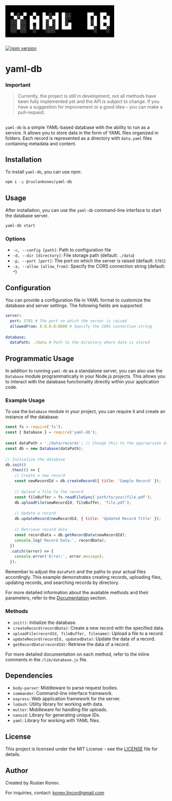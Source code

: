 <h1 style="margin-top: 2rem">
	<img src="./.github/yaml-db.svg" height="100" />
</h1>

[![npm version](https://img.shields.io/npm/v/%40ruslankonev%2Fyaml-db.svg)](https://www.npmjs.com/package/%40ruslankonev%2Fyaml-db)


# yaml-db

### Important 

>  Currently, the project is still in development, not all methods have been fully implemented yet and the API is subject to change. If you have a suggestion for improvement or a good idea – you can make a pull-request.

## 

`yaml-db` is a simple YAML-based database with the ability to run as a service. It allows you to store data in the form of YAML files organized in folders. Each record is represented as a directory with `data.yaml` files containing metadata and content.

## Installation

To install `yaml-db`, you can use npm:

```bash
npm i -g @ruslankonev/yaml-db
```

## Usage

After installation, you can use the `yaml-db` command-line interface to start the database server.

```bash
yaml-db start
```

### Options

- `-c, --config [path]`: Path to configuration file
- `-d, --dir [directory]`: File storage path (default: `./data`)
- `-p, --port [port]`: The port on which the server is raised (default: `5701`)
- `-a, --allow [allow_from]`: Specify the CORS connection string (default: `*`)

## Configuration

You can provide a configuration file in YAML format to customize the database and server settings. The following fields are supported:

```yaml
server:
  port: 5701 # The port on which the server is raised
  allowedFrom: 0.0.0.0:8080 # Specify the CORS connection string

database:
  dataPath: ./data # Path to the directory where data is stored
```


## Programmatic Usage

In addition to running `yaml-db` as a standalone server, you can also use the `Database` module programmatically in your Node.js projects. This allows you to interact with the database functionality directly within your application code.

### Example Usage

To use the `Database` module in your project, you can require it and create an instance of the database:

```javascript
const fs = require('fs');
const { Database } = require('yaml-db');

const dataPath = './data/records'; // Change this to the appropriate data path
const db = new Database(dataPath);

// Initialize the database
db.init()
  .then(() => {
    // Create a new record
    const newRecordId = db.createRecord({ title: 'Sample Record' });

    // Upload a file to the record
    const fileBuffer = fs.readFileSync('path/to/your/file.pdf');
    db.uploadFile(newRecordId, fileBuffer, 'file.pdf');

    // Update a record
    db.updateRecord(newRecordId, { title: 'Updated Record Title' });

    // Retrieve record data
    const recordData = db.getRecordData(newRecordId);
    console.log('Record Data:', recordData);
  })
  .catch((error) => {
    console.error('Error:', error.message);
  });
```

Remember to adjust the `dataPath` and the paths to your actual files accordingly. This example demonstrates creating records, uploading files, updating records, and searching records by directory.

For more detailed information about the available methods and their parameters, refer to the [Documentation](#methods) section.

### Methods

- `init()`: Initialize the database.
- `createRecord(recordData)`: Create a new record with the specified data.
- `uploadFile(recordId, fileBuffer, filename)`: Upload a file to a record.
- `updateRecord(recordId, updatedData)`: Update the data of a record.
- `getRecordData(recordId)`: Retrieve the data of a record.

For more detailed documentation on each method, refer to the inline comments in the `/lib/database.js` file.


## Dependencies

- `body-parser`: Middleware to parse request bodies.
- `commander`: Command-line interface framework.
- `express`: Web application framework for the server.
- `lodash`: Utility library for working with data.
- `multer`: Middleware for handling file uploads.
- `nanoid`: Library for generating unique IDs.
- `yaml`: Library for working with YAML files.

## License

This project is licensed under the MIT License - see the [LICENSE](LICENSE) file for details.

## Author

Created by Ruslan Konev.

For inquiries, contact: konev.lincor@gmail.com
